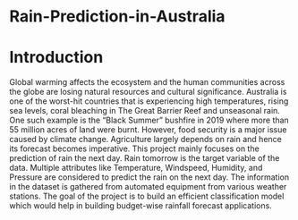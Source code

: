 # Rain-Prediction-in-Australia

# Introduction
Global warming affects the ecosystem and the human communities across the globe are losing
natural resources and cultural significance. Australia is one of the worst-hit countries that is
experiencing high temperatures, rising sea levels, coral bleaching in The Great Barrier Reef and
unseasonal rain. One such example is the “Black Summer” bushfire in 2019 where more than 55
million acres of land were burnt. However, food security is a major issue caused by climate
change. Agriculture largely depends on rain and hence its forecast becomes imperative. This
project mainly focuses on the prediction of rain the next day. Rain tomorrow is the target variable
of the data. Multiple attributes like Temperature, Windspeed, Humidity, and Pressure are
considered to predict the rain on the next day. The information in the dataset is gathered from
automated equipment from various weather stations. The goal of the project is to build an
efficient classification model which would help in building budget-wise rainfall forecast
applications.
